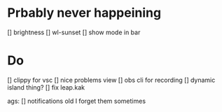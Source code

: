 # Prbably never happeining
[] brightness
[] wl-sunset
[] show mode in bar

# Do
[] clippy for vsc
[] nice problems view
[] obs cli for recording
[] dynamic island thing?
[] fix leap.kak

ags:
[] notifications old I forget them sometimes
